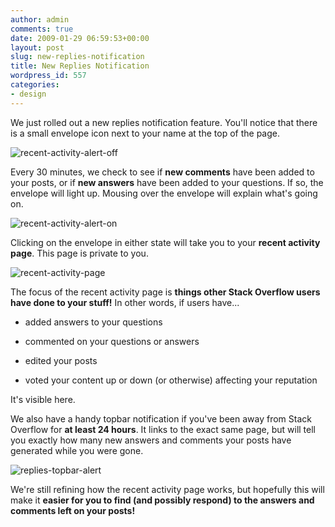```yaml
---
author: admin
comments: true
date: 2009-01-29 06:59:53+00:00
layout: post
slug: new-replies-notification
title: New Replies Notification
wordpress_id: 557
categories:
- design
---
```



We just rolled out a new replies notification feature. You'll notice that there is a small envelope icon next to your name at the top of the page.



![recent-activity-alert-off](http://blog.stackoverflow.com/wp-content/uploads/recent-activity-alert-off.png)



Every 30 minutes, we check to see if **new comments** have been added to your posts, or if **new answers** have been added to your questions. If so, the envelope will light up. Mousing over the envelope will explain what's going on.



![recent-activity-alert-on](http://blog.stackoverflow.com/wp-content/uploads/recent-activity-alert-on.png)



Clicking on the envelope in either state will take you to your **recent activity page**. This page is private to you.



![recent-activity-page](http://blog.stackoverflow.com/wp-content/uploads/recent-activity-page.png)



The focus of the recent activity page is **things other Stack Overflow users have done to your stuff!** In other words, if users have...







  * added answers to your questions

  * commented on your questions or answers

  * edited your posts

  * voted your content up or down (or otherwise) affecting your reputation




It's visible here.



We also have a handy topbar notification if you've been away from Stack Overflow for **at least 24 hours**. It links to the exact same page, but will tell you exactly how many new answers and comments your posts have generated while you were gone.



![replies-topbar-alert](http://blog.stackoverflow.com/wp-content/uploads/replies-topbar-alert.png)



We're still refining how the recent activity page works, but hopefully this will make it **easier for you to find (and possibly respond) to the answers and comments left on your posts!**

